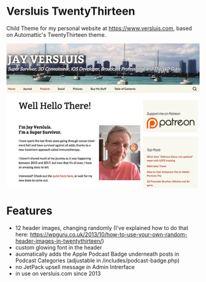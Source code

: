 # Versluis TwentyThirteen

Child Theme for my personal website at https://www.versluis.com, based on Automattic's TwentyThirteen theme.

![](screenshot.jpg)

# Features

* 12 header images, changing randomly (I've explained how to do that here: https://wpguru.co.uk/2013/10/how-to-use-your-own-random-header-images-in-twentythirteen/)
* custom glowing font in the header
* auomatically adds the Apple Podcast Badge underneath posts in Podcast Categories (adjustable in /includes/podcast-badge.php)
* no JetPack upsell message in Admin Intrerface
* in use on versluis.com since 2013
